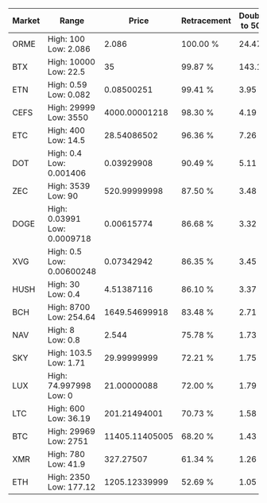 | Market | Range | Price| Retracement | Doubles to 50% |
| --- | --- | --- | --- | --- |
| ORME | High: 100<br />Low: 2.086 | 2.086 | 100.00 % | 24.47 |
| BTX | High: 10000<br />Low: 22.5 | 35 | 99.87 % | 143.18 |
| ETN | High: 0.59<br />Low: 0.082 | 0.08500251 | 99.41 % | 3.95 |
| CEFS | High: 29999<br />Low: 3550 | 4000.00001218 | 98.30 % | 4.19 |
| ETC | High: 400<br />Low: 14.5 | 28.54086502 | 96.36 % | 7.26 |
| DOT | High: 0.4<br />Low: 0.001406 | 0.03929908 | 90.49 % | 5.11 |
| ZEC | High: 3539<br />Low: 90 | 520.99999998 | 87.50 % | 3.48 |
| DOGE | High: 0.03991<br />Low: 0.0009718 | 0.00615774 | 86.68 % | 3.32 |
| XVG | High: 0.5<br />Low: 0.00600248 | 0.07342942 | 86.35 % | 3.45 |
| HUSH | High: 30<br />Low: 0.4 | 4.51387116 | 86.10 % | 3.37 |
| BCH | High: 8700<br />Low: 254.64 | 1649.54699918 | 83.48 % | 2.71 |
| NAV | High: 8<br />Low: 0.8 | 2.544 | 75.78 % | 1.73 |
| SKY | High: 103.5<br />Low: 1.71 | 29.99999999 | 72.21 % | 1.75 |
| LUX | High: 74.997998<br />Low: 0 | 21.00000088 | 72.00 % | 1.79 |
| LTC | High: 600<br />Low: 36.19 | 201.21494001 | 70.73 % | 1.58 |
| BTC | High: 29969<br />Low: 2751 | 11405.11405005 | 68.20 % | 1.43 |
| XMR | High: 780<br />Low: 41.9 | 327.27507 | 61.34 % | 1.26 |
| ETH | High: 2350<br />Low: 177.12 | 1205.12339999 | 52.69 % | 1.05 |
